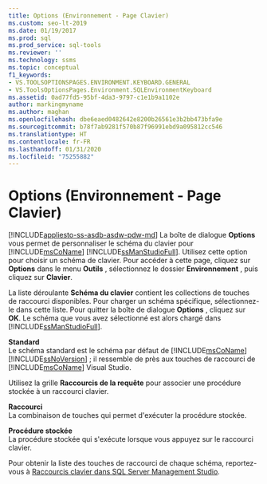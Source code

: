 ```yaml
---
title: Options (Environnement - Page Clavier)
ms.custom: seo-lt-2019
ms.date: 01/19/2017
ms.prod: sql
ms.prod_service: sql-tools
ms.reviewer: ''
ms.technology: ssms
ms.topic: conceptual
f1_keywords:
- VS.TOOLSOPTIONSPAGES.ENVIRONMENT.KEYBOARD.GENERAL
- VS.ToolsOptionsPages.Environment.SQLEnvironmentKeyboard
ms.assetid: 0ad77fd5-95bf-4da3-9797-c1e1b9a1102e
author: markingmyname
ms.author: maghan
ms.openlocfilehash: dbe6eaed0482642e8200b26561e3b2bb473bfa9e
ms.sourcegitcommit: b78f7ab9281f570b87f96991ebd9a095812cc546
ms.translationtype: HT
ms.contentlocale: fr-FR
ms.lasthandoff: 01/31/2020
ms.locfileid: "75255882"
---
```

# <a name="options-environment---keyboard-page"></a>Options (Environnement - Page Clavier)
[!INCLUDE[appliesto-ss-asdb-asdw-pdw-md](../../includes/appliesto-ss-asdb-asdw-pdw-md.md)]
La boîte de dialogue **Options** vous permet de personnaliser le schéma du clavier pour [!INCLUDE[msCoName](../../includes/msconame_md.md)] [!INCLUDE[ssManStudioFull](../../includes/ssmanstudiofull-md.md)]. Utilisez cette option pour choisir un schéma de clavier. Pour accéder à cette page, cliquez sur **Options** dans le menu **Outils** , sélectionnez le dossier **Environnement** , puis cliquez sur **Clavier**.  
  
La liste déroulante **Schéma du clavier** contient les collections de touches de raccourci disponibles. Pour charger un schéma spécifique, sélectionnez-le dans cette liste. Pour quitter la boîte de dialogue **Options** , cliquez sur **OK**. Le schéma que vous avez sélectionné est alors chargé dans [!INCLUDE[ssManStudioFull](../../includes/ssmanstudiofull-md.md)].  
  
**Standard**  
Le schéma standard est le schéma par défaut de [!INCLUDE[msCoName](../../includes/msconame_md.md)] [!INCLUDE[ssNoVersion](../../includes/ssnoversion-md.md)] ; il ressemble de près aux touches de raccourci de [!INCLUDE[msCoName](../../includes/msconame_md.md)] Visual Studio.  
  
Utilisez la grille **Raccourcis de la requête** pour associer une procédure stockée à un raccourci clavier.  
  
**Raccourci**  
La combinaison de touches qui permet d'exécuter la procédure stockée.  
  
**Procédure stockée**  
La procédure stockée qui s'exécute lorsque vous appuyez sur le raccourci clavier.  
  
Pour obtenir la liste des touches de raccourci de chaque schéma, reportez-vous à [Raccourcis clavier dans SQL Server Management Studio](../sql-server-management-studio-keyboard-shortcuts.md).  
  
